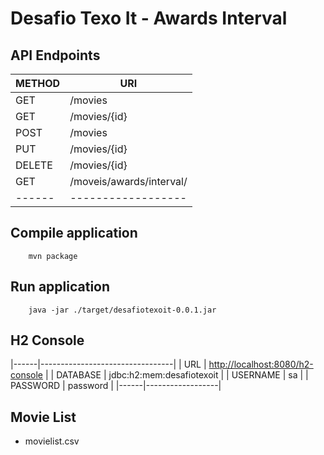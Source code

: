 # Desafio Texo It - Awards Interval
## API Endpoints
| METHOD | URI |
|------|------------------|
| GET | /movies |
| GET | /movies/{id} |
| POST | /movies |
| PUT | /movies/{id} |
| DELETE | /movies/{id} |
| GET | /moveis/awards/interval/ |
|------|------------------|

## Compile application

```
	mvn package
```

## Run application

```
	java -jar ./target/desafiotexoit-0.0.1.jar
```

## H2 Console

|------|---------------------------------|
| URL | [http://localhost:8080/h2-console](http://localhost:8080/h2-console) |
| DATABASE | jdbc:h2:mem:desafiotexoit |
| USERNAME | sa |
| PASSWORD | password |
|------|------------------|

## Movie List
- movielist.csv 


